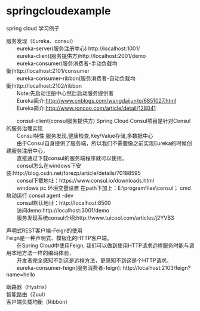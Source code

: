 # springcloudexample
spring cloud 学习例子<br>

服务发现（Eureka、consul）<br>
&emsp;&emsp;eureka-server(服务注册中心) http://localhost:1001/ <br>
&emsp;&emsp;eureka-client(服务提供方)http://localhost:2001/demo <br>
&emsp;&emsp;eureka-consumer(服务消费者-手动负载均衡)http://localhost:2101/consumer <br>
&emsp;&emsp;eureka-consumer-ribbon(服务消费者-自动负载均衡)http://localhost:2102/ribbon <br>
&emsp;&emsp;Note:先启动注册中心然后启动服务提供者<br>
&emsp;&emsp;Eureka简介:http://www.cnblogs.com/wangdaijun/p/6851027.html<br>
&emsp;&emsp;Eureka简介:http://www.roncoo.com/article/detail/128041<br>
<p>
&emsp;&emsp;consul-client(consul服务提供方)
Spring Cloud Consul项目是针对Consul的服务治理实现<br>
&emsp;&emsp;Consul特性:服务发现,健康检查,Key/Value存储,多数据中心<br>
&emsp;&emsp;由于Consul自身提供了服务端，所以我们不需要像之前实现Eureka的时候创建服务注册中心，<br>
&emsp;&emsp;直接通过下载consul的服务端程序就可以使用。<br>
&emsp;&emsp;consul怎么在windows下安装:http://blog.csdn.net/forezp/article/details/70188595<br>
&emsp;&emsp;consul下载地址：https://www.consul.io/downloads.html<br>
&emsp;&emsp;windows pc 环境变量设置 在path下加上：E:\programfiles\consul； cmd启动运行 consul agent -dev<br>
&emsp;&emsp;consul默认地址：http://localhost:8500<br>
&emsp;&emsp;访问demo:http://localhost:3001/demo<br>
&emsp;&emsp;服务发现系统consul介绍:http://www.tuicool.com/articles/j2YVB3<br>
<p>
声明式REST客户端-Feign的使用<br>
Feign是一种声明式、模板化的HTTP客户端。<br>
&emsp;&emsp;在Spring Cloud中使用Feign, 我们可以做到使用HTTP请求远程服务时能与调用本地方法一样的编码体验，<br>
&emsp;&emsp;开发者完全感知不到这是远程方法，更感知不到这是个HTTP请求。<br>
&emsp;&emsp;eureka-consumer-feign(服务消费者-feign): http://localhost:2103/feign?name=hello <br>
<p>
断路器（Hystrix）<br>
智能路由（Zuul）<br>
客户端负载均衡（Ribbon）<br>

